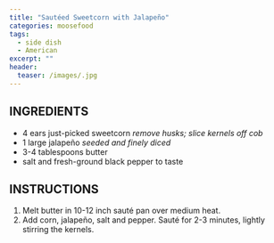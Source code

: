 ```yaml
---
title: "Sautéed Sweetcorn with Jalapeño"
categories: moosefood
tags: 
  - side dish
  - American
excerpt: ""
header:
  teaser: /images/.jpg
---
```


## INGREDIENTS
* 4 ears just-picked sweetcorn _remove husks; slice kernels off cob_
* 1 large jalapeño _seeded and finely diced_
* 3-4 tablespoons butter
* salt and fresh-ground black pepper to taste

## INSTRUCTIONS
1. Melt butter in 10-12 inch sauté pan over medium heat.
2. Add corn, jalapeño, salt and pepper. Sauté for 2-3 minutes, lightly stirring the kernels.
